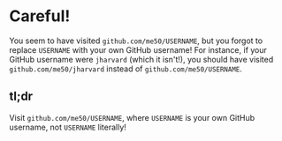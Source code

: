 # Careful!

You seem to have visited `github.com/me50/USERNAME`, but you forgot to replace `USERNAME` with your own GitHub username! For instance, if your GitHub username were `jharvard` (which it isn't!), you should have visited `github.com/me50/jharvard` instead of `github.com/me50/USERNAME`.

## tl;dr

Visit `github.com/me50/USERNAME`, where `USERNAME` is your own GitHub username, not `USERNAME` literally!
